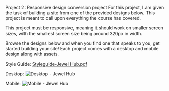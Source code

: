 Project 2: Responsive design conversion project
For this project, I am given the task of building a site from one of the provided designs below. This project is meant to call upon everything the course has covered. 

This project must be responsive, meaning it should work on smaller screen sizes, with the smallest screen size being around 320px in width.

Browse the designs below and when you find one that speaks to you, get started building your site! Each project comes with a desktop and mobile design along with assets.

Style Guide:
[Styleguide-Jewel Hub.pdf](https://github.com/akshay-sinha-1/Juno-/files/7050017/Styleguide-Jewel.Hub.pdf)

Desktop:
![Desktop - Jewel Hub](https://user-images.githubusercontent.com/64050143/130867296-5d4c8896-0bf1-4ba7-b6cc-03c0066448cd.jpg)

Mobile:
![Mobile - Jewel Hub](https://user-images.githubusercontent.com/64050143/130867304-31112a4b-1edf-4a1f-a09d-aea174bd5643.jpg)

